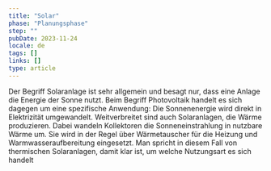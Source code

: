 ```yaml
---
title: "Solar"
phase: "Planungsphase"
step: ""
pubDate: 2023-11-24
locale: de
tags: []
links: []
type: article
---
```


Der Begriff Solaranlage ist sehr allgemein und besagt nur, dass eine Anlage die Energie der Sonne nutzt. Beim Begriff Photovoltaik handelt es sich dagegen um eine spezifische Anwendung: Die Sonnenenergie wird direkt in Elektrizität umgewandelt. Weitverbreitet sind auch Solaranlagen, die Wärme produzieren. Dabei wandeln Kollektoren die Sonneneinstrahlung in nutzbare Wärme um. Sie wird in der Regel über Wärmetauscher für die Heizung und Warmwasseraufbereitung eingesetzt. Man spricht in diesem Fall von thermischen Solaranlagen, damit klar ist, um welche Nutzungsart es sich handelt
